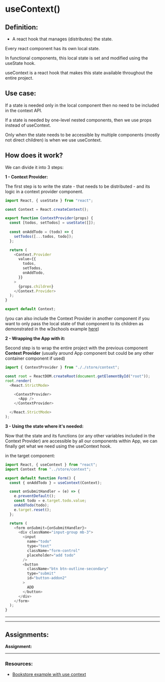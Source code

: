 # useContext()

## Definition:

- A react hook that manages (distributes) the state.

Every react component has its own local state.

In functional components, this local state is set and modified using the useState hook.

useContext is a react hook that makes this state available throughout the entire project.

## Use case:

If a state is needed only in the local component then no need to be included in the context API.

If a state is needed by one-level nested components, then we use props instead of useContext.

Only when the state needs to be accessible by multiple components (mostly not direct children) is when we use useContext.

## How does it work?

We can divide it into 3 steps:

**1 - Context Provider:**

The first step is to write the state - that needs to be distributed - and its logic in a context provider component.

```js
import React, { useState } from "react";

const Context = React.createContext();

export function ContextProvider(props) {
  const [todos, setTodos] = useState([]);
  
  const onAddTodo = (todo) => {
    setTodos([...todos, todo]);
  };

  return (
    <Context.Provider
      value={{
        todos,
        setTodos,
        onAddTodo,
      }}
    >
      {props.children}
    </Context.Provider>
  );
}

export default Context;
```

(you can also include the Context Provider in another component if you want to only pass the local state of that component to its children as demonstrated in the w3schools example [here](https://www.w3schools.com/react/react_usecontext.asp))

**2 - Wrapping the App with it:**

Second step is to wrap the entire project with the previous component **Context Provider** (usually around App component but could be any other container component if used)


```js
import { ContextProvider } from "././store/context";

const root = ReactDOM.createRoot(document.getElementById("root"));
root.render(
  <React.StrictMode>

    <ContextProvider>
      <App />
    </ContextProvider>

  </React.StrictMode>
);
```

**3 - Using the state where it's needed:**

Now that the state and its functions (or any other variables included in the Context Provider) are accessible by all our components within App, we can finally get what we need using the useContext hook.

in the target component:

```js
import React, { useContext } from "react";
import Context from "../store/context";

export default function Form() {
  const { onAddTodo } = useContext(Context);

  const onSubmitHandler = (e) => {
    e.preventDefault();
    const todo = e.target.todo.value;
    onAddTodo(todo);
    e.target.reset();
  };

  return (
    <form onSubmit={onSubmitHandler}>
      <div className="input-group mb-3">
        <input
          name="todo"
          type="text"
          className="form-control"
          placeholder="add todo"
        />
        <button
          className="btn btn-outline-secondary"
          type="submit"
          id="button-addon2"
        >
          ADD
        </button>
      </div>
    </form>
  );
}
```


---

---

## Assignments:

**Assignment:** 

---

### Resources:

- [Bookstore example with use context](https://www.robinwieruch.de/react-usecontext-hook/)

